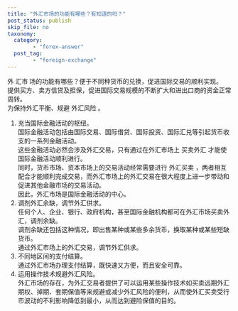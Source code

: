 ```yaml
---
title: "外汇市场的功能有哪些？有知道的吗？"
post_status: publish
skip_file: no
taxonomy:
  category:
        - "forex-answer"
  post_tag:
        - "foreign-exchange"
---
```


外 汇市 场的功能有哪些？便于不同种货币的兑换，促进国际交易的顺利实现。  
提供买方、卖方信贷及担保，促进国际交易规模的不断扩大和进出口商的资金正常周转。  
为保持外汇平衡、规避 外汇风险 。

1. 充当国际金融活动的枢纽。  
    国际金融活动包括由国际交易、国际借贷、国际投资、国际汇兑等引起货币收支的一系列金融活动。  
    这些金融活动必然会涉及外汇交易，只有通过在外汇市场上 买卖外汇 才能使国际金融活动顺利进行。  
    同时，货币市场、资本市场上的交易活动经常需要进行 外汇买卖 ，两者相互配合才能顺利完成交易，而外汇市场上的外汇交易在很大程度上进一步带动和促进其他金融市场的交易活动。  
    因此，外汇市场是国际金融活动的中心。
2. 调剂外汇余缺，调节外汇供求。  
    任何个人、企业、银行、政府机构，甚至国际金融机构都可在外汇市场买卖外汇，调剂余缺。  
    调剂余缺还包括这种情况，即出售某种或某些多余货币，换取某种或某些短缺货币。  
    通过外汇市场上的外汇交易，调节外汇供求。
3. 不同地区间的支付结算。  
    通过外汇市场办理支付结算，既快速又方便，而且安全可靠。
4. 运用操作技术规避外汇风险。  
    外汇市场的存在，为外汇交易者提供了可以运用某些操作技术如买卖远期外汇期权、掉期、套期保值等来规避或减少外汇风险的便利，从而使外汇买卖受行市波动的不利影响降低到最小，从而达到避险保值的目的。
